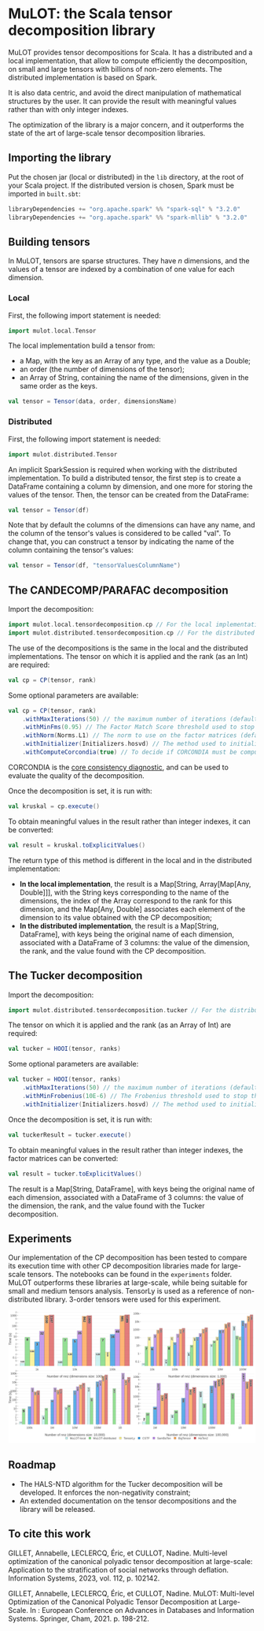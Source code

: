 # MuLOT: the Scala tensor decomposition library
MuLOT provides tensor decompositions for Scala. It has a distributed and a local implementation, that allow to compute efficiently the decomposition, on small and large tensors with billions of non-zero elements. The distributed implementation is based on Spark.

It is also data centric, and avoid the direct manipulation of mathematical structures by the user. It can provide the result with meaningful values rather than with only integer indexes.

The optimization of the library is a major concern, and it outperforms the state of the art of large-scale tensor decomposition libraries.

## Importing the library
Put the chosen jar (local or distributed) in the `lib` directory, at the root of your Scala project. If the distributed version is chosen, Spark must be imported in `built.sbt`:

```scala
libraryDependencies += "org.apache.spark" %% "spark-sql" % "3.2.0"
libraryDependencies += "org.apache.spark" %% "spark-mllib" % "3.2.0"
```

## Building tensors
In MuLOT, tensors are sparse structures. They have _n_ dimensions, and the values of a tensor are indexed by a combination of one value for each dimension.

### Local
First, the following import statement is needed:
 ```scala
 import mulot.local.Tensor
 ```
The local implementation build a tensor from:
 - a Map, with the key as an Array of any type, and the value as a Double;
 - an order (the number of dimensions of the tensor);
 - an Array of String, containing the name of the dimensions, given in the same order as the keys.
```scala
val tensor = Tensor(data, order, dimensionsName)
```

### Distributed
First, the following import statement is needed:
```scala
import mulot.distributed.Tensor
```
An implicit SparkSession is required when working with the distributed implementation.
To build a distributed tensor, the first step is to create a DataFrame containing a column by dimension, and one more for storing the values of the tensor. Then, the tensor can be created from the DataFrame:
```scala
val tensor = Tensor(df)
```
Note that by default the columns of the dimensions can have any name, and the column of the tensor's values is considered to be called "val". To change that, you can construct a tensor by indicating the name of the column containing the tensor's values:
```scala
val tensor = Tensor(df, "tensorValuesColumnName")
```

## The CANDECOMP/PARAFAC decomposition
Import the decomposition:
```scala
import mulot.local.tensordecomposition.cp // For the local implementation
import mulot.distributed.tensordecomposition.cp // For the distributed implementation
```

The use of the decompositions is the same in the local and the distributed implementations. The tensor on which it is applied and the rank (as an Int) are required:
```scala
val cp = CP(tensor, rank)
```
Some optional parameters are available:
```scala
val cp = CP(tensor, rank)
    .withMaxIterations(50) // the maximum number of iterations (default 25)
    .withMinFms(0.95) // The Factor Match Score threshold used to stop the iterations (default 0.99)
    .withNorm(Norms.L1) // The norm to use on the factor matrices (default L2)
    .withInitializer(Initializers.hosvd) // The method used to initialize the factor matrices (default gaussian)
    .withComputeCorcondia(true) // To decide if CORCONDIA must be computed on the result (default false)
```
CORCONDIA is the [core consistency diagnostic](https://analyticalsciencejournals.onlinelibrary.wiley.com/doi/pdf/10.1002/cem.801), and can be used to evaluate the quality of the decomposition.

Once the decomposition is set, it is run with:
```scala
val kruskal = cp.execute()
```
To obtain meaningful values in the result rather than integer indexes, it can be converted:
```scala
val result = kruskal.toExplicitValues()
```
The return type of this method is different in the local and in the distributed implementation:
- **In the local implementation**, the result is a Map[String, Array[Map[Any, Double]]], with the String keys corresponding to the name of the dimensions, the index of the Array correspond to the rank for this dimension, and the Map[Any, Double] associates each element of the dimension to its value obtained with the CP decomposition;
- **In the distributed implementation**, the result is a Map[String, DataFrame], with keys being the original name of each dimension, associated with a DataFrame of 3 columns: the value of the dimension, the rank, and the value found with the CP decomposition.

## The Tucker decomposition
Import the decomposition:
```scala
import mulot.distributed.tensordecomposition.tucker // For the distributed implementation
```

The tensor on which it is applied and the rank (as an Array of Int) are required:
```scala
val tucker = HOOI(tensor, ranks)
```
Some optional parameters are available:
```scala
val tucker = HOOI(tensor, ranks)
    .withMaxIterations(50) // the maximum number of iterations (default 25)
    .withMinFrobenius(10E-6) // The Frobenius threshold used to stop the iterations (default 10E-5)
    .withInitializer(Initializers.hosvd) // The method used to initialize the factor matrices (default hosvd)
```

Once the decomposition is set, it is run with:
```scala
val tuckerResult = tucker.execute()
```
To obtain meaningful values in the result rather than integer indexes, the factor matrices can be converted:
```scala
val result = tucker.toExplicitValues()
```
The result is a Map[String, DataFrame], with keys being the original name of each dimension, associated with a DataFrame of 3 columns: the value of the dimension, the rank, and the value found with the Tucker decomposition.


## Experiments
Our implementation of the CP decomposition has been tested to compare its execution time with other CP decomposition libraries made for large-scale tensors. The notebooks can be found in the `experiments` folder. MuLOT outperforms these libraries at large-scale, while being suitable for small and medium tensors analysis. TensorLy is used as a reference of non-distributed library. 3-order tensors were used for this experiment.

![Benchmark results](experiments/CPALS_benchmark_dim3.png?raw=true "Benchmark results")

## Roadmap
- The HALS-NTD algorithm for the Tucker decomposition will be developed. It enforces the non-negativity constraint;
- An extended documentation on the tensor decompositions and the library will be released.

## To cite this work
GILLET, Annabelle, LECLERCQ, Éric, et CULLOT, Nadine. Multi-level optimization of the canonical polyadic tensor decomposition at large-scale: Application to the stratification of social networks through deflation. Information Systems, 2023, vol. 112, p. 102142.

GILLET, Annabelle, LECLERCQ, Éric, et CULLOT, Nadine. MuLOT: Multi-level Optimization of the Canonical Polyadic Tensor Decomposition at Large-Scale. In : European Conference on Advances in Databases and Information Systems. Springer, Cham, 2021. p. 198-212.
